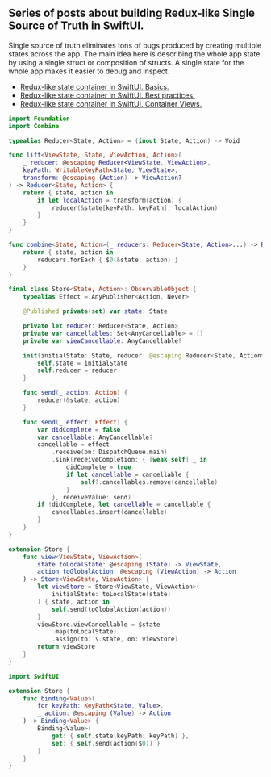 ## Series of posts about building Redux-like Single Source of Truth in SwiftUI.
Single source of truth eliminates tons of bugs produced by creating multiple states across the app. The main idea here is describing the whole app state by using a single struct or composition of structs. A single state for the whole app makes it easier to debug and inspect.

* [Redux-like state container in SwiftUI. Basics.](https://swiftwithmajid.com/2019/09/18/redux-like-state-container-in-swiftui/)
* [Redux-like state container in SwiftUI. Best practices.](https://swiftwithmajid.com/2019/09/25/redux-like-state-container-in-swiftui-part2/)
* [Redux-like state container in SwiftUI. Container Views.](https://swiftwithmajid.com/2019/10/02/redux-like-state-container-in-swiftui-part3/)

```swift
import Foundation
import Combine

typealias Reducer<State, Action> = (inout State, Action) -> Void

func lift<ViewState, State, ViewAction, Action>(
    _ reducer: @escaping Reducer<ViewState, ViewAction>,
    keyPath: WritableKeyPath<State, ViewState>,
    transform: @escaping (Action) -> ViewAction?
) -> Reducer<State, Action> {
    return { state, action in
        if let localAction = transform(action) {
            reducer(&state[keyPath: keyPath], localAction)
        }
    }
}

func combine<State, Action>(_ reducers: Reducer<State, Action>...) -> Reducer<State, Action> {
    return { state, action in
        reducers.forEach { $0(&state, action) }
    }
}

final class Store<State, Action>: ObservableObject {
    typealias Effect = AnyPublisher<Action, Never>

    @Published private(set) var state: State

    private let reducer: Reducer<State, Action>
    private var cancellables: Set<AnyCancellable> = []
    private var viewCancellable: AnyCancellable?

    init(initialState: State, reducer: @escaping Reducer<State, Action>) {
        self.state = initialState
        self.reducer = reducer
    }

    func send(_ action: Action) {
        reducer(&state, action)
    }

    func send(_ effect: Effect) {
        var didComplete = false
        var cancellable: AnyCancellable?
        cancellable = effect
            .receive(on: DispatchQueue.main)
            .sink(receiveCompletion: { [weak self] _ in
                didComplete = true
                if let cancellable = cancellable {
                    self?.cancellables.remove(cancellable)
                }
            }, receiveValue: send)
        if !didComplete, let cancellable = cancellable {
            cancellables.insert(cancellable)
        }
    }
}

extension Store {
    func view<ViewState, ViewAction>(
        state toLocalState: @escaping (State) -> ViewState,
        action toGlobalAction: @escaping (ViewAction) -> Action
    ) -> Store<ViewState, ViewAction> {
        let viewStore = Store<ViewState, ViewAction>(
            initialState: toLocalState(state)
        ) { state, action in
            self.send(toGlobalAction(action))
        }
        viewStore.viewCancellable = $state
            .map(toLocalState)
            .assign(to: \.state, on: viewStore)
        return viewStore
    }
}

import SwiftUI

extension Store {
    func binding<Value>(
        for keyPath: KeyPath<State, Value>,
        _ action: @escaping (Value) -> Action
    ) -> Binding<Value> {
        Binding<Value>(
            get: { self.state[keyPath: keyPath] },
            set: { self.send(action($0)) }
        )
    }
}
```
